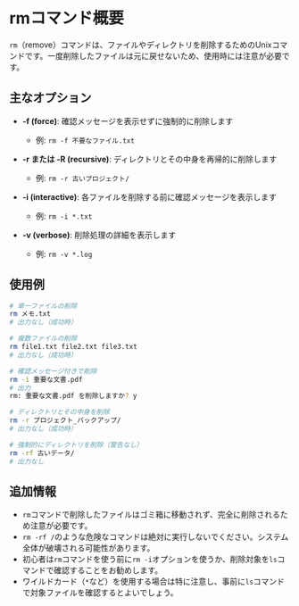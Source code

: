 # rmコマンド概要
`rm`（remove）コマンドは、ファイルやディレクトリを削除するためのUnixコマンドです。一度削除したファイルは元に戻せないため、使用時には注意が必要です。

## 主なオプション
- **-f (force)**: 確認メッセージを表示せずに強制的に削除します
  - 例: `rm -f 不要なファイル.txt`

- **-r または -R (recursive)**: ディレクトリとその中身を再帰的に削除します
  - 例: `rm -r 古いプロジェクト/`

- **-i (interactive)**: 各ファイルを削除する前に確認メッセージを表示します
  - 例: `rm -i *.txt`

- **-v (verbose)**: 削除処理の詳細を表示します
  - 例: `rm -v *.log`

## 使用例

```bash
# 単一ファイルの削除
rm メモ.txt
# 出力なし（成功時）

# 複数ファイルの削除
rm file1.txt file2.txt file3.txt
# 出力なし（成功時）

# 確認メッセージ付きで削除
rm -i 重要な文書.pdf
# 出力
rm: 重要な文書.pdf を削除しますか? y

# ディレクトリとその中身を削除
rm -r プロジェクト_バックアップ/
# 出力なし（成功時）

# 強制的にディレクトリを削除（警告なし）
rm -rf 古いデータ/
# 出力なし
```

## 追加情報
- `rm`コマンドで削除したファイルはゴミ箱に移動されず、完全に削除されるため注意が必要です。
- `rm -rf /`のような危険なコマンドは絶対に実行しないでください。システム全体が破壊される可能性があります。
- 初心者は`rm`コマンドを使う前に`rm -i`オプションを使うか、削除対象を`ls`コマンドで確認することをお勧めします。
- ワイルドカード（`*`など）を使用する場合は特に注意し、事前に`ls`コマンドで対象ファイルを確認するとよいでしょう。